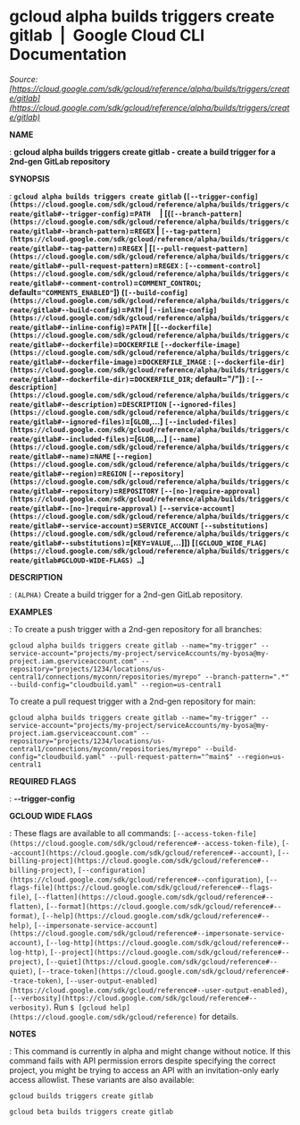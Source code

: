 # gcloud alpha builds triggers create gitlab  |  Google Cloud CLI Documentation

*Source: [https://cloud.google.com/sdk/gcloud/reference/alpha/builds/triggers/create/gitlab](https://cloud.google.com/sdk/gcloud/reference/alpha/builds/triggers/create/gitlab)*

**NAME**

: **gcloud alpha builds triggers create gitlab - create a build trigger for a 2nd-gen GitLab repository**

**SYNOPSIS**

: **`gcloud alpha builds triggers create gitlab` (`[--trigger-config](https://cloud.google.com/sdk/gcloud/reference/alpha/builds/triggers/create/gitlab#--trigger-config)`=`PATH`     | [(`[--branch-pattern](https://cloud.google.com/sdk/gcloud/reference/alpha/builds/triggers/create/gitlab#--branch-pattern)`=`REGEX` | `[--tag-pattern](https://cloud.google.com/sdk/gcloud/reference/alpha/builds/triggers/create/gitlab#--tag-pattern)`=`REGEX` | [`[--pull-request-pattern](https://cloud.google.com/sdk/gcloud/reference/alpha/builds/triggers/create/gitlab#--pull-request-pattern)`=`REGEX` : `[--comment-control](https://cloud.google.com/sdk/gcloud/reference/alpha/builds/triggers/create/gitlab#--comment-control)`=`COMMENT_CONTROL`; default=`"COMMENTS_ENABLED"`]) (`[--build-config](https://cloud.google.com/sdk/gcloud/reference/alpha/builds/triggers/create/gitlab#--build-config)`=`PATH` | `[--inline-config](https://cloud.google.com/sdk/gcloud/reference/alpha/builds/triggers/create/gitlab#--inline-config)`=`PATH` | [`[--dockerfile](https://cloud.google.com/sdk/gcloud/reference/alpha/builds/triggers/create/gitlab#--dockerfile)`=`DOCKERFILE` `[--dockerfile-image](https://cloud.google.com/sdk/gcloud/reference/alpha/builds/triggers/create/gitlab#--dockerfile-image)`=`DOCKERFILE_IMAGE` : `[--dockerfile-dir](https://cloud.google.com/sdk/gcloud/reference/alpha/builds/triggers/create/gitlab#--dockerfile-dir)`=`DOCKERFILE_DIR`; default="/"]) : `[--description](https://cloud.google.com/sdk/gcloud/reference/alpha/builds/triggers/create/gitlab#--description)`=`DESCRIPTION` `[--ignored-files](https://cloud.google.com/sdk/gcloud/reference/alpha/builds/triggers/create/gitlab#--ignored-files)`=[`GLOB`,…] `[--included-files](https://cloud.google.com/sdk/gcloud/reference/alpha/builds/triggers/create/gitlab#--included-files)`=[`GLOB`,…] `[--name](https://cloud.google.com/sdk/gcloud/reference/alpha/builds/triggers/create/gitlab#--name)`=`NAME` `[--region](https://cloud.google.com/sdk/gcloud/reference/alpha/builds/triggers/create/gitlab#--region)`=`REGION` `[--repository](https://cloud.google.com/sdk/gcloud/reference/alpha/builds/triggers/create/gitlab#--repository)`=`REPOSITORY` `[--[no-]require-approval](https://cloud.google.com/sdk/gcloud/reference/alpha/builds/triggers/create/gitlab#--[no-]require-approval)` `[--service-account](https://cloud.google.com/sdk/gcloud/reference/alpha/builds/triggers/create/gitlab#--service-account)`=`SERVICE_ACCOUNT` `[--substitutions](https://cloud.google.com/sdk/gcloud/reference/alpha/builds/triggers/create/gitlab#--substitutions)`=[`KEY`=`VALUE`,…]]) [`[GCLOUD_WIDE_FLAG](https://cloud.google.com/sdk/gcloud/reference/alpha/builds/triggers/create/gitlab#GCLOUD-WIDE-FLAGS) …`]**

**DESCRIPTION**

: `(ALPHA)` Create a build trigger for a 2nd-gen GitLab repository.

**EXAMPLES**

: To create a push trigger with a 2nd-gen repository for all branches:

```
gcloud alpha builds triggers create gitlab --name="my-trigger" --service-account="projects/my-project/serviceAccounts/my-byosa@my-project.iam.gserviceaccount.com" --repository="projects/1234/locations/us-central1/connections/myconn/repositories/myrepo" --branch-pattern=".*" --build-config="cloudbuild.yaml" --region=us-central1
```

To create a pull request trigger with a 2nd-gen repository for main:

```
gcloud alpha builds triggers create gitlab --name="my-trigger" --service-account="projects/my-project/serviceAccounts/my-byosa@my-project.iam.gserviceaccount.com" --repository="projects/1234/locations/us-central1/connections/myconn/repositories/myrepo" --build-config="cloudbuild.yaml" --pull-request-pattern="^main$" --region=us-central1
```

**REQUIRED FLAGS**

: **--trigger-config**

**GCLOUD WIDE FLAGS**

: These flags are available to all commands: `[--access-token-file](https://cloud.google.com/sdk/gcloud/reference#--access-token-file)`,
`[--account](https://cloud.google.com/sdk/gcloud/reference#--account)`, `[--billing-project](https://cloud.google.com/sdk/gcloud/reference#--billing-project)`,
`[--configuration](https://cloud.google.com/sdk/gcloud/reference#--configuration)`,
`[--flags-file](https://cloud.google.com/sdk/gcloud/reference#--flags-file)`,
`[--flatten](https://cloud.google.com/sdk/gcloud/reference#--flatten)`, `[--format](https://cloud.google.com/sdk/gcloud/reference#--format)`, `[--help](https://cloud.google.com/sdk/gcloud/reference#--help)`, `[--impersonate-service-account](https://cloud.google.com/sdk/gcloud/reference#--impersonate-service-account)`,
`[--log-http](https://cloud.google.com/sdk/gcloud/reference#--log-http)`,
`[--project](https://cloud.google.com/sdk/gcloud/reference#--project)`, `[--quiet](https://cloud.google.com/sdk/gcloud/reference#--quiet)`, `[--trace-token](https://cloud.google.com/sdk/gcloud/reference#--trace-token)`, `[--user-output-enabled](https://cloud.google.com/sdk/gcloud/reference#--user-output-enabled)`,
`[--verbosity](https://cloud.google.com/sdk/gcloud/reference#--verbosity)`.
Run `$ [gcloud help](https://cloud.google.com/sdk/gcloud/reference)` for details.

**NOTES**

: This command is currently in alpha and might change without notice. If this
command fails with API permission errors despite specifying the correct project,
you might be trying to access an API with an invitation-only early access
allowlist. These variants are also available:

```
gcloud builds triggers create gitlab
```

```
gcloud beta builds triggers create gitlab
```
